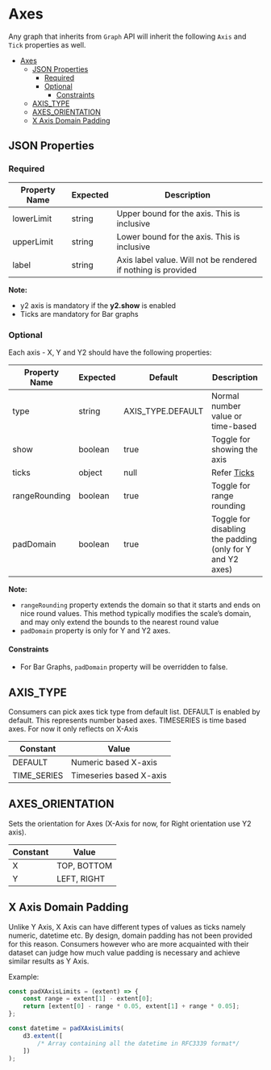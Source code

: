 # Axes

Any graph that inherits from `Graph` API will inherit the following `Axis` and `Tick` properties as well.

-   [Axes](#axes)
    -   [JSON Properties](#json-properties)
        -   [Required](#required)
        -   [Optional](#optional)
            -   [Constraints](#constraints)
    -   [AXIS_TYPE](#axistype)
    -   [AXES_ORIENTATION](#axesorientation)
    -   [X Axis Domain Padding](#x-axis-domain-padding)

## JSON Properties

### Required

| Property Name | Expected | Description                                                   |
| ------------- | -------- | ------------------------------------------------------------- |
| lowerLimit    | string   | Upper bound for the axis. This is inclusive                   |
| upperLimit    | string   | Lower bound for the axis. This is inclusive                   |
| label         | string   | Axis label value. Will not be rendered if nothing is provided |

**Note:**

-   y2 axis is mandatory if the **y2.show** is enabled
-   Ticks are mandatory for Bar graphs

### Optional

Each axis - X, Y and Y2 should have the following properties:

| Property Name | Expected | Default           | Description                                               |
| ------------- | -------- | ----------------- | --------------------------------------------------------- |
| type          | string   | AXIS_TYPE.DEFAULT | Normal number value or time-based                         |
| show          | boolean  | true              | Toggle for showing the axis                               |
| ticks         | object   | null              | Refer [Ticks](Ticks.md)                                   |
| rangeRounding | boolean  | true              | Toggle for range rounding                                 |
| padDomain     | boolean  | true              | Toggle for disabling the padding (only for Y and Y2 axes) |

**Note:**

-   `rangeRounding` property extends the domain so that it starts and ends on nice round values. This method typically modifies the scale’s domain, and may only extend the bounds to the nearest round value
-   `padDomain` property is only for Y and Y2 axes.

#### Constraints

-   For Bar Graphs, `padDomain` property will be overridden to false.

## AXIS_TYPE

Consumers can pick axes tick type from default list. DEFAULT is enabled by default. This represents number based axes.
TIMESERIES is time based axes. For now it only reflects on X-Axis

| Constant    | Value                   |
| ----------- | ----------------------- |
| DEFAULT     | Numeric based X-axis    |
| TIME_SERIES | Timeseries based X-axis |

## AXES_ORIENTATION

Sets the orientation for Axes (X-Axis for now, for Right orientation use Y2 axis).

| Constant | Value       |
| -------- | ----------- |
| X        | TOP, BOTTOM |
| Y        | LEFT, RIGHT |

## X Axis Domain Padding

Unlike Y Axis, X Axis can have different types of values as ticks namely numeric, datetime etc. By design, domain padding has not been provided for this reason. Consumers however who are more acquainted with their dataset can judge how much value padding is necessary and achieve similar results as Y Axis.

Example:

```js
const padXAxisLimits = (extent) => {
    const range = extent[1] - extent[0];
    return [extent[0] - range * 0.05, extent[1] + range * 0.05];
};

const datetime = padXAxisLimits(
    d3.extent([
        /* Array containing all the datetime in RFC3339 format*/
    ])
);
```
